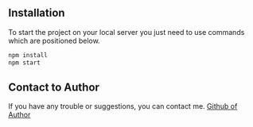 ## Installation
To start the project on your local server you just need to use commands which are positioned below.

```bash
npm install
npm start
```

## Contact to Author
If you have any trouble or suggestions, you can contact me.
[Github of Author](https://github.com/bdedeogluu)
